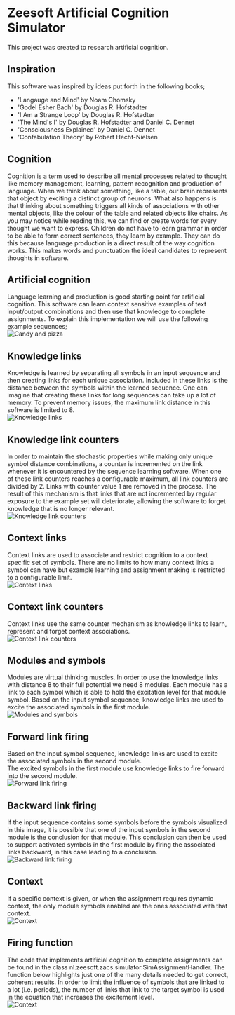 Zeesoft Artificial Cognition Simulator
======================================
This project was created to research artificial cognition.

Inspiration
-----------
This software was inspired by ideas put forth in the following books;
 * 'Langauge and Mind' by Noam Chomsky
 * 'Godel Esher Bach' by Douglas R. Hofstadter
 * 'I Am a Strange Loop' by Douglas R. Hofstadter
 * 'The Mind's I' by Douglas R. Hofstadter and Daniel C. Dennet
 * 'Consciousness Explained' by Daniel C. Dennet
 * 'Confabulation Theory' by Robert Hecht-Nielsen

Cognition
---------
Cognition is a term used to describe all mental processes related to thought like memory management, learning, pattern recognition and production of language.
When we think about something, like a table, our brain represents that object by exciting a distinct group of neurons.
What also happens is that thinking about something triggers all kinds of associations with other mental objects, like the colour of the table and related objects like chairs.
As you may notice while reading this, we can find or create words for every thought we want to express.
Children do not have to learn grammar in order to be able to form correct sentences, they learn by example.
They can do this because language production is a direct result of the way cognition works.
This makes words and punctuation the ideal candidates to represent thoughts in software.

Artificial cognition
--------------------
Language learning and production is good starting point for artificial cognition.
This software can learn context sensitive examples of text input/output combinations and then use that knowledge to complete assignments.
To explain this implementation we will use the following example sequences;  
<img alt="Candy and pizza" src="https://raw.githubusercontent.com/DyzLecticus/Zeesoft/master/V2.0/ZACS/resources/doc/trim/01%20Candy%20and%20pizza.bmp">

Knowledge links
---------------
Knowledge is learned by separating all symbols in an input sequence and then creating links for each unique association.
Included in these links is the distance between the symbols within the learned sequence.
One can imagine that creating these links for long sequences can take up a lot of memory.
To prevent memory issues, the maximum link distance in this software is limited to 8.  
<img alt="Knowledge links" src="https://raw.githubusercontent.com/DyzLecticus/Zeesoft/master/V2.0/ZACS/resources/doc/trim/02%20Knowledge%20links.bmp">

Knowledge link counters
-----------------------
In order to maintain the stochastic properties while making only unique symbol distance combinations, a counter is incremented on the link whenever it is encountered by the sequence learning software.
When one of these link counters reaches a configurable maximum, all link counters are divided by 2.
Links with counter value 1 are removed in the process.
The result of this mechanism is that links that are not incremented by regular exposure to the example set will deteriorate, allowing the software to forget knowledge that is no longer relevant.  
<img alt="Knowledge link counters" src="https://raw.githubusercontent.com/DyzLecticus/Zeesoft/master/V2.0/ZACS/resources/doc/trim/03%20Knowledge%20link%20counters.bmp">

Context links
-------------
Context links are used to associate and restrict cognition to a context specific set of symbols.
There are no limits to how many context links a symbol can have but example learning and assignment making is restricted to a configurable limit.  
<img alt="Context links" src="https://raw.githubusercontent.com/DyzLecticus/Zeesoft/master/V2.0/ZACS/resources/doc/trim/04%20Context%20links.bmp">

Context link counters
---------------------
Context links use the same counter mechanism as knowledge links to learn, represent and forget context associations.  
<img alt="Context link counters" src="https://raw.githubusercontent.com/DyzLecticus/Zeesoft/master/V2.0/ZACS/resources/doc/trim/05%20Context%20link%20counters.bmp">

Modules and symbols
-------------------
Modules are virtual thinking muscles.
In order to use the knowledge links with distance 8 to their full potential we need 8 modules.
Each module has a link to each symbol which is able to hold the excitation level for that module symbol.
Based on the input symbol sequence, knowledge links are used to excite the associated symbols in the first module.  
<img alt="Modules and symbols" src="https://raw.githubusercontent.com/DyzLecticus/Zeesoft/master/V2.0/ZACS/resources/doc/06%20Modules%20and%20symbols.bmp">

Forward link firing
-------------------
Based on the input symbol sequence, knowledge links are used to excite the associated symbols in the second module.  
The excited symbols in the first module use knowledge links to fire forward into the second module.  
<img alt="Forward link firing" src="https://raw.githubusercontent.com/DyzLecticus/Zeesoft/master/V2.0/ZACS/resources/doc/07%20Forward%20link%20firing.bmp">

Backward link firing
--------------------
If the input sequence contains some symbols before the symbols visualized in this image, it is possible that one of the input symbols in the second module is the conclusion for that module.
This conclusion can then be used to support activated symbols in the first module by firing the associated links backward, in this case leading to a conclusion.  
<img alt="Backward link firing" src="https://raw.githubusercontent.com/DyzLecticus/Zeesoft/master/V2.0/ZACS/resources/doc/08%20Backward%20link%20firing.bmp">

Context
-------
If a specific context is given, or when the assignment requires dynamic context, the only module symbols enabled are the ones associated with that context.  
<img alt="Context" src="https://raw.githubusercontent.com/DyzLecticus/Zeesoft/master/V2.0/ZACS/resources/doc/09%20Context.bmp">

Firing function
---------------
The code that implements artificial cognition to complete assignments can be found in the class nl.zeesoft.zacs.simulator.SimAssignmentHandler.
The function below highlights just one of the many details needed to get correct, coherent results.
In order to limit the influence of symbols that are linked to a lot (i.e. periods), the number of links that link to the target symbol is used in the equation that increases the excitement level.  
<img alt="Context" src="https://raw.githubusercontent.com/DyzLecticus/Zeesoft/master/V2.0/ZACS/resources/doc/10%20Firing%20function.bmp">
